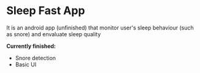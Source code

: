 # Sleep Fast App

It is an android app (unfinished) that monitor user's sleep behaviour (such as snore) and envaluate sleep quality

**Currently finished:**

- Snore detection
- Basic UI
